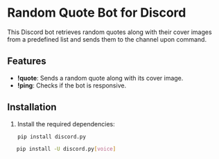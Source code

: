 # Random Quote Bot for Discord

This Discord bot retrieves random quotes along with their cover images from a predefined list and sends them to the channel upon command.

## Features

- **!quote**: Sends a random quote along with its cover image.
- **!ping**: Checks if the bot is responsive.

## Installation

1. Install the required dependencies:
   
   ```bash
   pip install discord.py
```bash
   pip install -U discord.py[voice]
